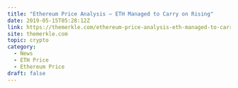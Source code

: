 ```yaml
---
title: "Ethereum Price Analysis – ETH Managed to Carry on Rising"
date: 2019-05-15T05:28:12Z
link: https://themerkle.com/ethereum-price-analysis-eth-managed-to-carry-on-rising/?utm_medium=RSS&utm_source=hune
site: themerkle.com
topic: crypto
category:
  - News
  - ETH Price
  - Ethereum Price
draft: false
---
```

